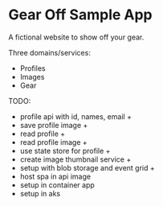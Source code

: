 # Gear Off Sample App
A fictional website to show off your gear.

Three domains/services:

* Profiles
* Images
* Gear

TODO:
* profile api with id, names, email +
* save profile image +
* read profile +
* read profile image +
* use state store for profile +
* create image thumbnail service +
* setup with blob storage and event grid +
* host spa in api image
* setup in container app
* setup in aks
